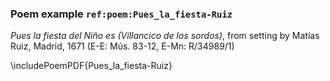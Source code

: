 ### Poem example `ref:poem:Pues_la_fiesta-Ruiz`

*Pues la fiesta del Niño es (Villancico de los sordos)*, from setting by Matías
Ruiz, Madrid, 1671 (E-E: Mús. 83-12, E-Mn: R/34989/1)

\includePoemPDF{Pues_la_fiesta-Ruiz}

